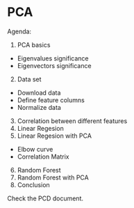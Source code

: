 # PCA
Agenda:
1) PCA basics
- Eigenvalues significance
- Eigenvectors significance
2) Data set
- Download data
- Define feature columns
- Normalize data
3) Correlation between different features
4) Linear Regesion 
5) Linear Regesion with PCA
- Elbow curve
- Correlation Matrix
6) Random Forest
7) Random Forest with PCA
8) Conclusion


Check the PCD document.
